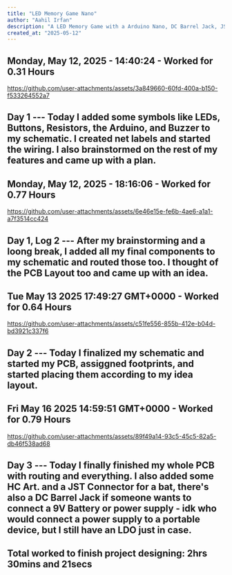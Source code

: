 ```yaml
---
title: "LED Memory Game Nano"
author: "Aahil Irfan"
description: "A LED Memory Game with a Arduino Nano, DC Barrel Jack, JST Connector, Buzzer/Vibration motor, and more!"
created_at: "2025-05-12"
---
```


## Monday, May 12, 2025 - 14:40:24 - Worked for 0.31 Hours
https://github.com/user-attachments/assets/3a849660-60fd-400a-b150-f533264552a7

Day 1 --- Today I added some symbols like LEDs, Buttons, Resistors, the Arduino, and Buzzer to my schematic. I created net labels and started the wiring. I also brainstormed on the rest of my features and came up with a plan.
---

## Monday, May 12, 2025 - 18:16:06 - Worked for 0.77 Hours
https://github.com/user-attachments/assets/6e46e15e-fe6b-4ae6-a1a1-a7f3514cc424

Day 1, Log 2 --- After my brainstorming and a loong break, I added all my final components to my schematic and routed those too. I thought of the PCB Layout too and came up with an idea.
---

## Tue May 13 2025 17:49:27 GMT+0000 - Worked for 0.64 Hours
https://github.com/user-attachments/assets/c51fe556-855b-412e-b04d-bd3921c337f6

Day 2 --- Today I finalized my schematic and started my PCB, assiggned footprints, and started placing them according to my idea layout.
---

## Fri May 16 2025 14:59:51 GMT+0000 - Worked for 0.79 Hours
https://github.com/user-attachments/assets/89f49a14-93c5-45c5-82a5-db46f538ad68

Day 3 --- Today I finally finished my whole PCB with routing and everything. I also added some HC Art. and a JST Connector for a bat, there's also a DC Barrel Jack if someone wants to connect a 9V Battery or power supply - idk who would connect a power supply to a portable device, but I still have an LDO just in case.
---

## Total worked to finish project designing: 2hrs 30mins and 21secs
